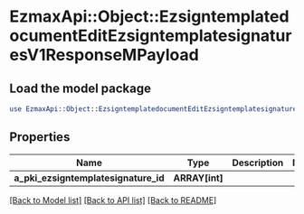 # EzmaxApi::Object::EzsigntemplatedocumentEditEzsigntemplatesignaturesV1ResponseMPayload

## Load the model package
```perl
use EzmaxApi::Object::EzsigntemplatedocumentEditEzsigntemplatesignaturesV1ResponseMPayload;
```

## Properties
Name | Type | Description | Notes
------------ | ------------- | ------------- | -------------
**a_pki_ezsigntemplatesignature_id** | **ARRAY[int]** |  | 

[[Back to Model list]](../README.md#documentation-for-models) [[Back to API list]](../README.md#documentation-for-api-endpoints) [[Back to README]](../README.md)



